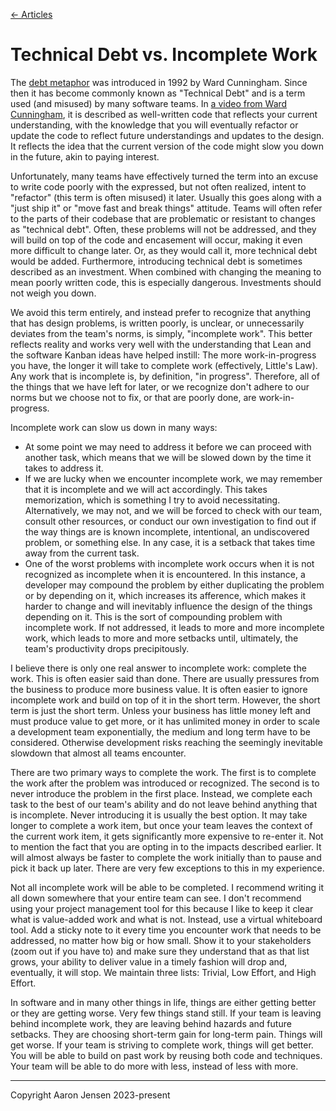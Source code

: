 [← Articles](README.md#articles)

# Technical Debt vs. Incomplete Work

The [debt metaphor](http://c2.com/doc/oopsla92.html) was introduced in 1992 by
Ward Cunningham. Since then it has become commonly known as "Technical Debt" and
is a term used (and misused) by many software teams. In [a video from Ward
Cunningham](https://www.youtube.com/watch?v=pqeJFYwnkjE), it is described as
well-written code that reflects your current understanding, with the knowledge
that you will eventually refactor or update the code to reflect future
understandings and updates to the design. It reflects the idea that the current
version of the code might slow you down in the future, akin to paying interest.

Unfortunately, many teams have effectively turned the term into an excuse to
write code poorly with the expressed, but not often realized, intent to
"refactor" (this term is often misused) it later. Usually this goes along with a
"just ship it" or "move fast and break things" attitude. Teams will often refer
to the parts of their codebase that are problematic or resistant to changes as
"technical debt". Often, these problems will not be addressed, and they will
build on top of the code and encasement will occur, making it even more
difficult to change later. Or, as they would call it, more technical debt would
be added. Furthermore, introducing technical debt is sometimes described as an
investment. When combined with changing the meaning to mean poorly written code,
this is especially dangerous. Investments should not weigh you down.

We avoid this term entirely, and instead prefer to recognize that anything that
has design problems, is written poorly, is unclear, or unnecessarily deviates
from the team's norms, is simply, "incomplete work". This better reflects
reality and works very well with the understanding that Lean and the software
Kanban ideas have helped instill: The more work-in-progress you have, the longer
it will take to complete work (effectively, Little's Law). Any work that is
incomplete is, by definition, "in progress". Therefore, all of the things that
we have left for later, or we recognize don't adhere to our norms but we choose
not to fix, or that are poorly done, are work-in-progress.

Incomplete work can slow us down in many ways:

- At some point we may need to address it before we can proceed with another
  task, which means that we will be slowed down by the time it takes to address
  it.
- If we are lucky when we encounter incomplete work, we may remember that it is
  incomplete and we will act accordingly. This takes memorization, which is
  something I try to avoid necessitating. Alternatively, we may not, and we will
  be forced to check with our team, consult other resources, or conduct our own
  investigation to find out if the way things are is known incomplete,
  intentional, an undiscovered problem, or something else. In any case, it is a
  setback that takes time away from the current task.
- One of the worst problems with incomplete work occurs when it is not
  recognized as incomplete when it is encountered. In this instance, a developer
  may compound the problem by either duplicating the problem or by depending on
  it, which increases its afference, which makes it harder to change and will
  inevitably influence the design of the things depending on it. This is the
  sort of compounding problem with incomplete work. If not addressed, it leads
  to more and more incomplete work, which leads to more and more setbacks until,
  ultimately, the team's productivity drops precipitously.

I believe there is only one real answer to incomplete work: complete the work.
This is often easier said than done. There are usually pressures from the
business to produce more business value. It is often easier to ignore incomplete
work and build on top of it in the short term. However, the short term is just
the short term. Unless your business has little money left and must produce
value to get more, or it has unlimited money in order to scale a development team
exponentially, the medium and long term have to be considered. Otherwise
development risks reaching the seemingly inevitable slowdown that almost all
teams encounter.

There are two primary ways to complete the work. The first is to complete the
work after the problem was introduced or recognized. The second is to never
introduce the problem in the first place. Instead, we complete each task to the
best of our team's ability and do not leave behind anything that is incomplete.
Never introducing it is usually the best option. It may take longer to complete
a work item, but once your team leaves the context of the current work item, it
gets significantly more expensive to re-enter it. Not to mention the fact that
you are opting in to the impacts described earlier. It will almost always be
faster to complete the work initially than to pause and pick it back up later.
There are very few exceptions to this in my experience.

Not all incomplete work will be able to be completed. I recommend writing it all
down somewhere that your entire team can see. I don't recommend using your
project management tool for this because I like to keep it clear what is
value-added work and what is not. Instead, use a virtual whiteboard tool. Add a
sticky note to it every time you encounter work that needs to be addressed, no
matter how big or how small. Show it to your stakeholders (zoom out if you have
to) and make sure they understand that as that list grows, your ability to
deliver value in a timely fashion will drop and, eventually, it will stop. We
maintain three lists: Trivial, Low Effort, and High Effort.

In software and in many other things in life, things are either getting better or
they are getting worse. Very few things stand still. If your team is leaving
behind incomplete work, they are leaving behind hazards and future setbacks.
They are choosing short-term gain for long-term pain. Things will get worse. If
your team is striving to complete work, things will get better. You will be able
to build on past work by reusing both code and techniques. Your team will be
able to do more with less, instead of less with more.

---

Copyright Aaron Jensen 2023-present
